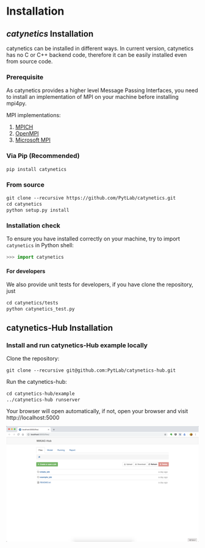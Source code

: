 # Installation 

## *catynetics* Installation

catynetics can be installed in different ways. In current version, catynetics has no C or C++ backend code, therefore it can be easily installed even from source code.

### Prerequisite

As catynetics provides a higher level Message Passing Interfaces, you need to install an implementation of MPI on your machine before installing mpi4py.

MPI implementations:
1. [MPICH](https://www.mpich.org/)
2. [OpenMPI](https://www.open-mpi.org/)
3. [Microsoft MPI](https://docs.microsoft.com/en-us/message-passing-interface/microsoft-mpi)

### Via Pip (Recommended)

``` shell
pip install catynetics
```

### From source

``` shell
git clone --recursive https://github.com/PytLab/catynetics.git
cd catynetics
python setup.py install
```

### Installation check

To ensure you have installed correctly on your machine, try to import `catynetics` in Python shell:

``` python
>>> import catynetics
```

#### For developers

We also provide unit tests for developers, if you have clone the repository, just

``` shell
cd catynetics/tests
python catynetics_test.py
```

## catynetics-Hub Installation

### Install and run catynetics-Hub example locally

Clone the repository:

``` shell
git clone --recursive git@github.com:PytLab/catynetics-hub.git
```

Run the catynetics-hub:

``` shell
cd catynetics-hub/example
../catynetics-hub runserver
```

Your browser will open automatically, if not, open your browser and visit http://localhost:5000

![](./_static/hub-screenshot.png)

